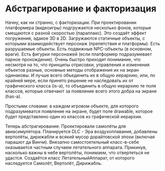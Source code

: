 # Абстрагирование и факторизация

Начну, как ни странно, с факторизации. При проектировании платформера (видеоигры) подгружается несколько фонов, которые смещаются с разной скоростью (параллакс). Это создаёт эффект погружения, эдакое 3D в 2D. Загружаются статичные объекты, с которыми взаимодействует персонаж (препятствия и платформы). Есть разрушаемые объекты. Есть подвижные NPC-объекты (в основном, враги). Есть фигурки персонажей (если платформер подразумевает парное прохождение). Очень быстро приходит понимание, что несмотря на то, что принципы отрисовки, управления и изменения объектов разные, основные методы отображения их на экран одинаковы. И лучше всего объединить их в общую иерархию, или, по крайней мере, если принято решение не наследовать их от графического класса (is-a), то объединить в общую иерархию те поля классов, которые отвечают за появление всего этого добра на экране (has-a).

Простыми словами: в каждом игровом объекте, для которого подразумеватся появление на экране, будет поле drawable, которое будет представлено один из классов из графической иерархии.

Теперь абстрагирование. Проектировали самолёты для авиасимулятора. Планируется DLC - Эра воздухоплавания, добавлены вертолёты, дирижабли и всякий мусор дорайтовской эпохи (включая парашют да Винчи). Внезапно самостоятельный класс-в-себе оказывается частным случаем летательного аппарата. Прикинув, насколько важны в небе вертолёты, понимаем, что отвертеться не удастся. Создаётся класс ЛетательныйАппарат, от которого наследуется Самолёт, Вертолёт, Дирижабль.